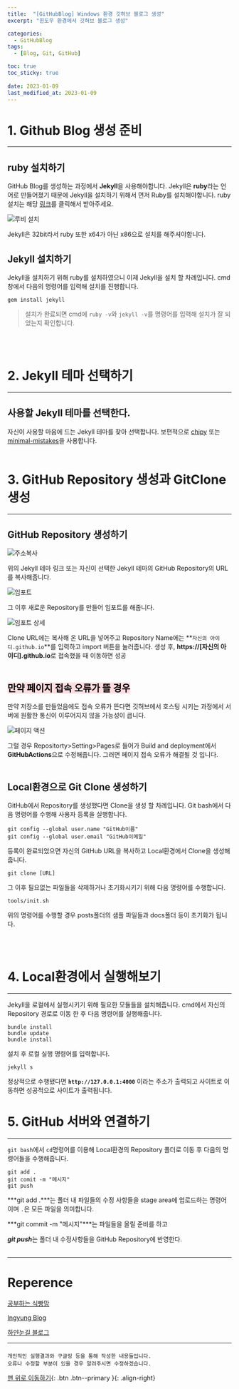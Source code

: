 ```yaml
---
title:  "[GitHubBlog] Windows 환경 깃허브 블로그 생성"
excerpt: "윈도우 환경에서 깃허브 블로그 생성"

categories:
  - GitHubBlog
tags:
  - [Blog, Git, GitHub]

toc: true
toc_sticky: true
 
date: 2023-01-09
last_modified_at: 2023-01-09
---
```


# **1. Github Blog 생성 준비**
---

## ruby 설치하기
  GitHub Blog를 생성하는 과정에서 **Jekyll**을 사용해야합니다.
  Jekyll은 **ruby**라는 언어로 만들어졌기 때문에 Jekyll을 설치하기 위해서 먼저 Ruby를 설치해야합니다.
  ruby 설치는 해당 [링크](https://rubyinstaller.org/downloads/)를 클릭해서 받아주세요.

 ![루비 설치](https://user-images.githubusercontent.com/93432326/211231490-bb3c0c7f-2494-4ce4-8368-86a32e9f86a4.PNG)

  Jekyll은 32bit라서 ruby 또한 x64가 아닌 x86으로 설치를 해주셔야합니다.
  <br>

## Jekyll 설치하기
  Jekyll을 설치하기 위해 ruby를 설치하였으니 이제 Jekyll을 설치 할 차례입니다.
  cmd창에서 다음의 명령어를 입력해 설치를 진행합니다.
  ```
  gem install jekyll
  ```
  > 설치가 완료되면 cmd에 `ruby -v`와 `jekyll -v`를 명령어를 입력해 설치가 잘 되었는지 확인합니다.
  <br>
  <br>

# **2. Jekyll 테마 선택하기**
---
## 사용할 Jekyll 테마를 선택한다.
자신이 사용할 마음에 드는 Jekyll 테마를 찾아 선택합니다. 
보편적으로 [chipy](https://github.com/cotes2020/jekyll-theme-chirpy) 또는 [minimal-mistakes](https://github.com/mmistakes/minimal-mistakes)을 사용합니다. 
<br>
<br>

# **3. GitHub Repository 생성과 GitClone 생성**
---
## GitHub Repository 생성하기

![주소복사](https://user-images.githubusercontent.com/93432326/211233651-0d9eb480-f59f-48e1-897f-de1529920449.PNG)

위의 Jekyll 테마 링크 또는 자신이 선택한 Jekyll 테마의 GitHub Repository의 URL를 복사해줍니다.

![임포트](https://user-images.githubusercontent.com/93432326/211233650-3fea6bcf-ee89-4262-a474-e223e7eb5363.PNG)

그 이후 새로운 Repository를 만들어 임포트를 해줍니다.

![임포트 상세](https://user-images.githubusercontent.com/93432326/211233646-8c938f7d-3684-46fe-a07c-45dab2717797.PNG)

Clone URL에는 복사해 온 URL을 넣어주고
Repository Name에는 **`자신의 아이디.github.io`**를 입력하고 import 버튼을 눌러줍니다.
생성 후, **https://[자신의 아이디].github.io**로 접속했을 때 이동하면 성공
<br>
<br>

## <mark style='background-color: #ffdce0'> 만약 페이지 접속 오류가 뜰 경우 </mark>
만약 저장소를 만들었음에도 접속 오류가 뜬다면 깃허브에서 호스팅 시키는 과정에서 서버에 원활한 통신이 이루어지지 않을 가능성이 큽니다.

![페이지 액션](https://user-images.githubusercontent.com/93432326/211240976-1c9a0216-3638-4b90-a5bf-f26bac22b687.PNG)

그럴 경우 Repositorty>Setting>Pages로 들어가 Build and deployment에서 **GitHubActions**으로 수정해줍니다. 그러면 페이지 접속 오류가 해결될 것 입니다.
<br>
<br>

## Local환경으로 Git Clone 생성하기
GitHub에서 Repository를 생성했다면 Clone을 생성 할 차례입니다.
Git bash에서 다음 명령어를 수행해 사용자 등록을 실행합니다.
```
git config --global user.name "GitHub이름"
git config --global user.email "GitHub이메일"
```

등록이 완료되었으면 자신의 GitHub URL을 복사하고 Local환경에서 Clone을 생성해줍니다.
```
git clone [URL]
```
그 이후 필요없는 파일들을 삭제하거나 초기화시키기 위해 다음 명령어를 수행합니다.
```
tools/init.sh
```
위의 명령어를 수행할 경우 posts폴더의 샘플 파일들과 docs폴더 등이 초기화가 됩니다.

<br>
<br>

# **4. Local환경에서 실행해보기**
---
Jekyll을 로컬에서 실행시키기 위해 필요한 모듈들을 설치해줍니다.
cmd에서 자신의 Repository 경로로 이동 한 후 다음 명령어를 실행해줍니다.
```
bundle install
bundle update
bundle install
```
설치 후 로컬 실행 명령어를 입력합니다.
```
jekyll s
```
정상적으로 수행됐다면 **`http://127.0.0.1:4000`** 이라는 주소가 출력되고 사이트로 이동하면 성공적으로 사이트가 출력됩니다.


# **5. GitHub 서버와 연결하기**
---
`git bash`에서 `cd`명령어를 이용해 Local환경의 Repository 폴더로 이동 후 다음의 명령어들을 수행해줍니다.

```
git add .
git comit -m "메시지"
git push
```
***git add .***는 폴더 내 파일들의 수정 사항들을 stage area에 업로드하는 명령어이며 `.`은 모든 파일을 의미합니다.

***git commit -m "메시지"***는 파일들을 올릴 준비를 하고

***git push***는 폴더 내 수정사항들을 GitHub Repository에 반영한다.
<br>
<br>


---
# Reperence
[공부하는 식빵맘](https://ansohxxn.github.io/blog/i-made-my-blog/)

[Ingyung Blog](https://iingang.github.io/posts/windows-github-set/#jekyll-%EC%9D%B4%EB%9E%80)

[하얀눈길 블로그](https://www.irgroup.org/posts/jekyll-chirpy/)

---

#### 
    개인적인 실행결과와 구글링 등을 통해 작성한 내용들입니다.
    오류나 수정할 부분이 있을 경우 알려주시면 수정하겠습니다.



[맨 위로 이동하기](#){: .btn .btn--primary }{: .align-right}




